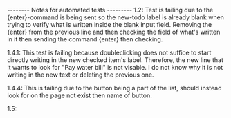 
-------- Notes for automated tests ---------
1.2:
Test is failing due to the {enter}-command is being sent so the new-todo label is already blank when trying to verify what is written inside the blank input field. Removing the {enter} from the previous line and then checking the field of what's written in it then sending the command {enter} then checking.

1.4.1:
This test is failing because doubleclicking does not suffice to start directly writing in the new checked item's label. Therefore, the new line that it wants to look for "Pay water bill" is not visable. I do not know why it is not writing in the new text or deleting the previous one.

1.4.4:
This is failing due to the button being a part of the list, should instead look for on the page not exist then name of button.

1.5:

